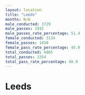 ```yaml
---
layout: location
title: "Leeds"
months: N/A
male_conducted: 3729
male_passes: 1915
male_passes_rate_percentage: 51.4
female_conducted: 3134
female_passes: 1438
female_pass_rate_percentage: 45.9
total_conducted: 6865
total_passes: 3354
total_pass_rate_percentage: 48.9
---
```


# Leeds

